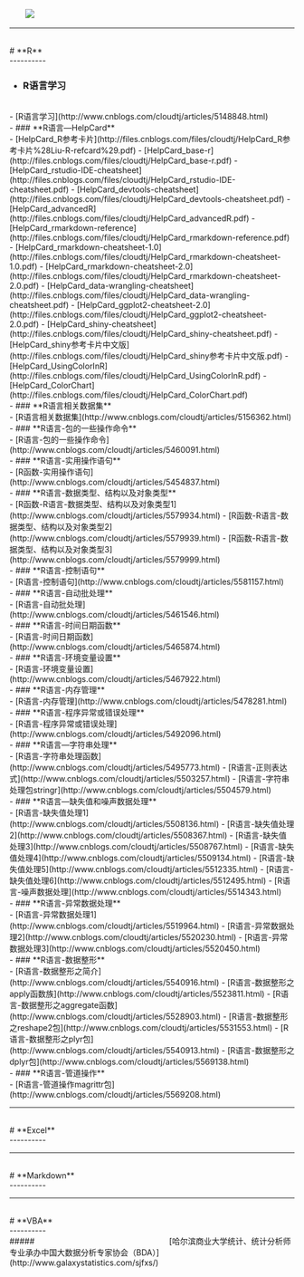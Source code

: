 
&emsp;&emsp;[![](http://files.cnblogs.com/files/cloudtj/galaxy_logo.bmp)](http://www.galaxystatistics.com/webTJX/mobile/)

----------
<br/>
# **R**
<br/>
----------


- ### **R语言学习**
<br/>
	- [R语言学习](http://www.cnblogs.com/cloudtj/articles/5148848.html)
<br/>
- ### **R语言—HelpCard**
<br/>
	- [HelpCard_R参考卡片](http://files.cnblogs.com/files/cloudtj/HelpCard_R参考卡片%28Liu-R-refcard%29.pdf)
	- [HelpCard_base-r](http://files.cnblogs.com/files/cloudtj/HelpCard_base-r.pdf)
	- [HelpCard_rstudio-IDE-cheatsheet](http://files.cnblogs.com/files/cloudtj/HelpCard_rstudio-IDE-cheatsheet.pdf)
	- [HelpCard_devtools-cheatsheet](http://files.cnblogs.com/files/cloudtj/HelpCard_devtools-cheatsheet.pdf)
	- [HelpCard_advancedR](http://files.cnblogs.com/files/cloudtj/HelpCard_advancedR.pdf)
	- [HelpCard_rmarkdown-reference](http://files.cnblogs.com/files/cloudtj/HelpCard_rmarkdown-reference.pdf)
	- [HelpCard_rmarkdown-cheatsheet-1.0](http://files.cnblogs.com/files/cloudtj/HelpCard_rmarkdown-cheatsheet-1.0.pdf)
	- [HelpCard_rmarkdown-cheatsheet-2.0](http://files.cnblogs.com/files/cloudtj/HelpCard_rmarkdown-cheatsheet-2.0.pdf)
	- [HelpCard_data-wrangling-cheatsheet](http://files.cnblogs.com/files/cloudtj/HelpCard_data-wrangling-cheatsheet.pdf)
	- [HelpCard_ggplot2-cheatsheet-2.0](http://files.cnblogs.com/files/cloudtj/HelpCard_ggplot2-cheatsheet-2.0.pdf)
	- [HelpCard_shiny-cheatsheet](http://files.cnblogs.com/files/cloudtj/HelpCard_shiny-cheatsheet.pdf)
	- [HelpCard_shiny参考卡片中文版](http://files.cnblogs.com/files/cloudtj/HelpCard_shiny参考卡片中文版.pdf)
	- [HelpCard_UsingColorInR](http://files.cnblogs.com/files/cloudtj/HelpCard_UsingColorInR.pdf)
	- [HelpCard_ColorChart](http://files.cnblogs.com/files/cloudtj/HelpCard_ColorChart.pdf)
<br/>
- ### **R语言相关数据集**
<br/>
	- [R语言相关数据集](http://www.cnblogs.com/cloudtj/articles/5156362.html)
<br/>
- ### **R语言-包的一些操作命令**
<br/>	
	- [R语言-包的一些操作命令](http://www.cnblogs.com/cloudtj/articles/5460091.html)
<br/>
- ### **R语言-实用操作语句**
<br/>
	- [R函数-实用操作语句](http://www.cnblogs.com/cloudtj/articles/5454837.html)
<br/>
- ### **R语言-数据类型、结构以及对象类型**
<br/>
	- [R函数-R语言-数据类型、结构以及对象类型1](http://www.cnblogs.com/cloudtj/articles/5579934.html)
	- [R函数-R语言-数据类型、结构以及对象类型2](http://www.cnblogs.com/cloudtj/articles/5579939.html)
	- [R函数-R语言-数据类型、结构以及对象类型3](http://www.cnblogs.com/cloudtj/articles/5579999.html)
<br/>
- ### **R语言-控制语句**
<br/>
	- [R语言-控制语句](http://www.cnblogs.com/cloudtj/articles/5581157.html)
<br/>
- ### **R语言-自动批处理**
<br/>
	- [R语言-自动批处理](http://www.cnblogs.com/cloudtj/articles/5461546.html)
<br/>
- ### **R语言-时间日期函数**
<br/>
	- [R语言-时间日期函数](http://www.cnblogs.com/cloudtj/articles/5465874.html)
<br/>
- ### **R语言-环境变量设置**
<br/>
	- [R语言-环境变量设置](http://www.cnblogs.com/cloudtj/articles/5467922.html)
<br/>
- ### **R语言-内存管理**
<br/>
	- [R语言-内存管理](http://www.cnblogs.com/cloudtj/articles/5478281.html)
<br/>
- ### **R语言-程序异常或错误处理**
<br/>
	- [R语言-程序异常或错误处理](http://www.cnblogs.com/cloudtj/articles/5492096.html)
<br/>
- ### **R语言—字符串处理**
<br/>
	- [R语言-字符串处理函数](http://www.cnblogs.com/cloudtj/articles/5495773.html)
	- [R语言-正则表达式](http://www.cnblogs.com/cloudtj/articles/5503257.html)
	- [R语言-字符串处理包stringr](http://www.cnblogs.com/cloudtj/articles/5504579.html)
<br/>
- ### **R语言—缺失值和噪声数据处理**
<br/>
	- [R语言-缺失值处理1](http://www.cnblogs.com/cloudtj/articles/5508136.html)
	- [R语言-缺失值处理2](http://www.cnblogs.com/cloudtj/articles/5508367.html)
	- [R语言-缺失值处理3](http://www.cnblogs.com/cloudtj/articles/5508767.html)
	- [R语言-缺失值处理4](http://www.cnblogs.com/cloudtj/articles/5509134.html)
	- [R语言-缺失值处理5](http://www.cnblogs.com/cloudtj/articles/5512335.html)
	- [R语言-缺失值处理6](http://www.cnblogs.com/cloudtj/articles/5512495.html)
	- [R语言-噪声数据处理](http://www.cnblogs.com/cloudtj/articles/5514343.html)
<br/>
- ### **R语言-异常数据处理**
<br/>
	- [R语言-异常数据处理1](http://www.cnblogs.com/cloudtj/articles/5519964.html)
	- [R语言-异常数据处理2](http://www.cnblogs.com/cloudtj/articles/5520230.html)
	- [R语言-异常数据处理3](http://www.cnblogs.com/cloudtj/articles/5520450.html)
<br/>
- ### **R语言-数据整形**
<br/>
	- [R语言-数据整形之简介](http://www.cnblogs.com/cloudtj/articles/5540916.html)
	- [R语言-数据整形之apply函数族](http://www.cnblogs.com/cloudtj/articles/5523811.html)
	- [R语言-数据整形之aggregate函数](http://www.cnblogs.com/cloudtj/articles/5528903.html)
	- [R语言-数据整形之reshape2包](http://www.cnblogs.com/cloudtj/articles/5531553.html)
	- [R语言-数据整形之plyr包](http://www.cnblogs.com/cloudtj/articles/5540913.html)
	- [R语言-数据整形之dplyr包](http://www.cnblogs.com/cloudtj/articles/5569138.html)
<br/>
- ### **R语言-管道操作**
<br/>
	- [R语言-管道操作magrittr包](http://www.cnblogs.com/cloudtj/articles/5569208.html)
<br/>







----------
<br/>
# **Excel**
<br/>
----------




----------
<br/>
# **Markdown**
<br/>
----------



----------
<br/>
# **VBA**
<br/>
----------



<br/>
#####&emsp;&emsp;&emsp;&emsp;&emsp;&emsp;&emsp;&emsp;&emsp;&emsp;&emsp;&emsp;&emsp;&emsp;&emsp;&emsp;&emsp;[哈尔滨商业大学统计、统计分析师专业承办中国大数据分析专家协会（BDA）](http://www.galaxystatistics.com/sjfxs/)

